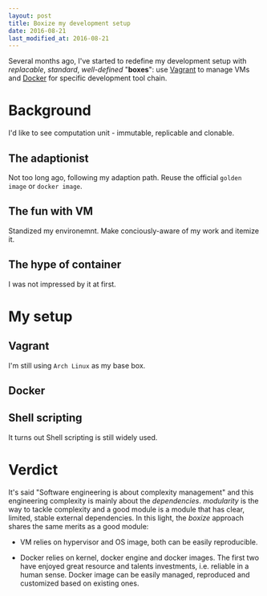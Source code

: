 ```yaml
---
layout: post
title: Boxize my development setup
date: 2016-08-21
last_modified_at: 2016-08-21
---
```


Several months ago, I've started to redefine my development setup with
*replacable*, *standard*, *well-defined* "**boxes**": use [Vagrant](about:blank)
to manage VMs and [Docker](abou:blank) for specific development tool chain.

# Background

I'd like to see computation unit - immutable, replicable and clonable.

## The adaptionist

Not too long ago, following my adaption path. Reuse the official `golden image`
or `docker image`.


## The fun with VM

Standized my environemnt. Make conciously-aware of my work and itemize it.


## The hype of container

I was not impressed by it at first.

# My setup

## Vagrant

I'm still using `Arch Linux` as my base box.


## Docker


## Shell scripting

It turns out Shell scripting is still widely used.


# Verdict

It's said "Software engineering is about complexity management" and this
engineering complexity is mainly about the *dependencies*. *modularity* is the
way to tackle complexity and a good module is a module that has clear, limited,
stable external dependencies. In this light, the *boxize* approach shares the
same merits as a good module:

- VM relies on hypervisor and OS image, both can be easily reproducible.

- Docker relies on kernel, docker engine and docker images. The first two have
  enjoyed great resource and talents investments, i.e. reliable in a human
  sense. Docker image can be easily managed, reproduced and customized based on
  existing ones.
